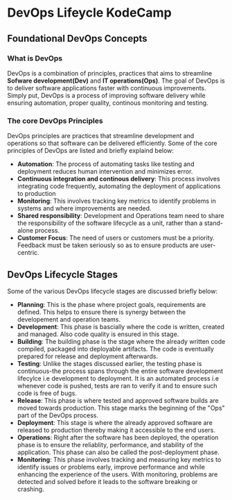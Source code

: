 # DevOps Lifeycle KodeCamp

## Foundational DevOps Concepts

### What is DevOps
   
DevOps is a combination of principles, practices that aims to streamline **Sofware development(Dev)** and **IT operations(Ops)**. The goal of DevOps is to deliver software applications faster with continuous improvements. Simply put, DevOps is a process of improving software delivery while ensuring automation, proper quality, continous monitoring and testing.

### The core DevOps Principles

DevOps principles are practices that streamline development and operations so that software can be delivered efficiently. Some of the core principles of DevOps are listed and briefly explaind below:

* **Automation**: The process of automating tasks like testing and deployment reduces human intervention and minimizes error.
* **Continuous integration and continous delivery**: This process involves integrating code frequently, automating the deployment of applications to production
* **Monitoring**: This involves tracking key metrics to identify problems in systems and where improvements are needed.
* **Shared responsibility**: Development and Operations team need to share the responsibility of the software lifecycle as a unit, rather than a stand-alone process.
* **Customer Focus**: The need of users or customers must be a priority. Feedback must be taken seriously so as to ensure products are user-centric.

## DevOps Lifecycle Stages

Some of the various DevOps lifecycle stages are discussed briefly below:

* **Planning**: This is  the phase where project goals, requirements are defined. This helps to ensure there is synergy between the developement and operation teams.
* **Development**: This phase is bascially where the code is written, created and managed. Also code quality is ensured in this stage.
* **Building**: The building phase is the stage where the already written code compiled, packaged into deployable artifacts. The code is eventually prepared for release and deployment afterwards.
* **Testing**: Unlike the stages discussed earlier, the testing phase is continuous-the process spans through the entire software development lifecylce i.e development to deployment. It is an automated process i.e whenever code is pushed, tests are ran to verify it and to ensure such code is free of bugs.
* **Release**: This phase is where tested and approved software builds are moved towards production. This stage marks the beginning of the "Ops" part of the DevOps process.
* **Deployment**: This stage is where the already approved software are released to production thereby making it accessible to the end users.
* **Operations**: Right after the software has been deployed, the operation phase is to ensure the reliablity, performance, and stability of the application. This phase can also be called the post-deployment phase.
* **Monitoring**: This phase involves tracking and measuring key metrics to identify issues or problems early, improve performance and while enhancing the experience of the users. With monitoring, problems are detected and solved before it leads to the software breaking or crashing.
